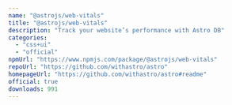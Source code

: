 ```yaml
---
name: "@astrojs/web-vitals"
title: "@astrojs/web-vitals"
description: "Track your website’s performance with Astro DB"
categories:
  - "css+ui"
  - "official"
npmUrl: "https://www.npmjs.com/package/@astrojs/web-vitals"
repoUrl: "https://github.com/withastro/astro"
homepageUrl: "https://github.com/withastro/astro#readme"
official: true
downloads: 991
---
```

